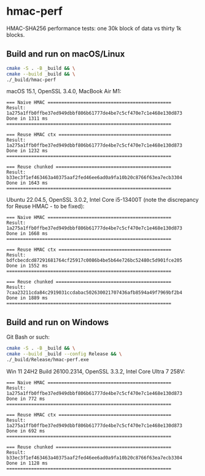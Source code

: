 # hmac-perf
HMAC-SHA256 performance tests: one 30k block of data vs thirty 1k blocks.

## Build and run on macOS/Linux
```bash
cmake -S . -B _build && \
cmake --build _build && \
./_build/hmac-perf
```

macOS 15.1, OpenSSL 3.4.0, MacBook Air M1:
```
=== Naive HMAC =============================================
Result: 1a275a1ffb0ffbe37ed949dbbf806b61777de4be7c5cf470e7c1e468e130d873
Done in 1311 ms
============================================================

=== Reuse HMAC ctx =========================================
Result: 1a275a1ffb0ffbe37ed949dbbf806b61777de4be7c5cf470e7c1e468e130d873
Done in 1232 ms
============================================================

=== Reuse chunked ==========================================
Result: b33ec3f1ef463463a40375aaf2fed46ee6ad0a9fa10b20c8766f63ea7ecb3304
Done in 1643 ms
============================================================
```

Ubuntu 22.04.5, OpenSSL 3.0.2, Intel Core i5-13400T (note the discrepancy for Reuse HMAC - to be fixed):
```
=== Naive HMAC =============================================
Result: 1a275a1ffb0ffbe37ed949dbbf806b61777de4be7c5cf470e7c1e468e130d873
Done in 1668 ms
============================================================

=== Reuse HMAC ctx =========================================
Result: bdfcbecdcd87291681764cf25917c0086b4be5b64e726bc52480c5d901fce205
Done in 1552 ms
============================================================

=== Reuse chunked ==========================================
Result: 7caa23211cda84c2919031ccdabac502630021707436afb8594a49f7969bf2b4
Done in 1889 ms
============================================================
```

## Build and run on Windows
Git Bash or such:
```bash
cmake -S . -B _build && \
cmake --build _build --config Release && \
./_build/Release/hmac-perf.exe
```

Win 11 24H2 Build 26100.2314, OpenSSL 3.3.2, Intel Core Ultra 7 258V:
```
=== Naive HMAC =============================================
Result: 1a275a1ffb0ffbe37ed949dbbf806b61777de4be7c5cf470e7c1e468e130d873
Done in 772 ms
============================================================

=== Reuse HMAC ctx =========================================
Result: 1a275a1ffb0ffbe37ed949dbbf806b61777de4be7c5cf470e7c1e468e130d873
Done in 692 ms
============================================================

=== Reuse chunked ==========================================
Result: b33ec3f1ef463463a40375aaf2fed46ee6ad0a9fa10b20c8766f63ea7ecb3304
Done in 1128 ms
============================================================
```
